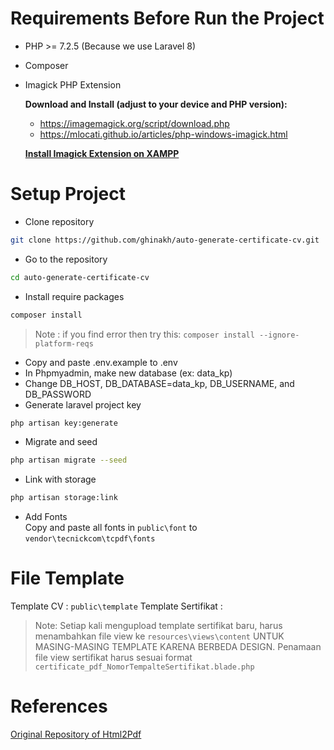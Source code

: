 # Requirements Before Run the Project

- PHP >= 7.2.5 (Because we use Laravel 8)
- Composer
- Imagick PHP Extension

    **Download and Install (adjust to your device and PHP version):**
    - https://imagemagick.org/script/download.php
    - https://mlocati.github.io/articles/php-windows-imagick.html

    **[Install Imagick Extension on XAMPP](https://www.youtube.com/watch?v=ffjnDylKuz0&t=80s)**


# Setup Project
- Clone repository
```sh
git clone https://github.com/ghinakh/auto-generate-certificate-cv.git
```
- Go to the repository
```sh
cd auto-generate-certificate-cv
```
- Install require packages
```sh
composer install
```
> Note : if you find error then try this: 
    ```
    composer install --ignore-platform-reqs
    ```
- Copy and paste .env.example to .env
- In Phpmyadmin, make new database (ex: data_kp)
- Change DB_HOST, DB_DATABASE=data_kp, DB_USERNAME, and DB_PASSWORD 
- Generate laravel project key
```sh
php artisan key:generate
```
- Migrate and seed
```sh
php artisan migrate --seed
```
- Link with storage
```sh
php artisan storage:link
```
- Add Fonts <br>
Copy and paste all fonts in `public\font` to `vendor\tecnickcom\tcpdf\fonts`

# File Template

Template CV : `public\template`
Template Sertifikat : 

> Note: Setiap kali mengupload template sertifikat baru, harus menambahkan file view ke `resources\views\content` UNTUK MASING-MASING TEMPLATE KARENA BERBEDA DESIGN. Penamaan file view sertifikat harus sesuai format `certificate_pdf_NomorTempalteSertifikat.blade.php`

# References 
[Original Repository of Html2Pdf](https://github.com/spipu/html2pdf)